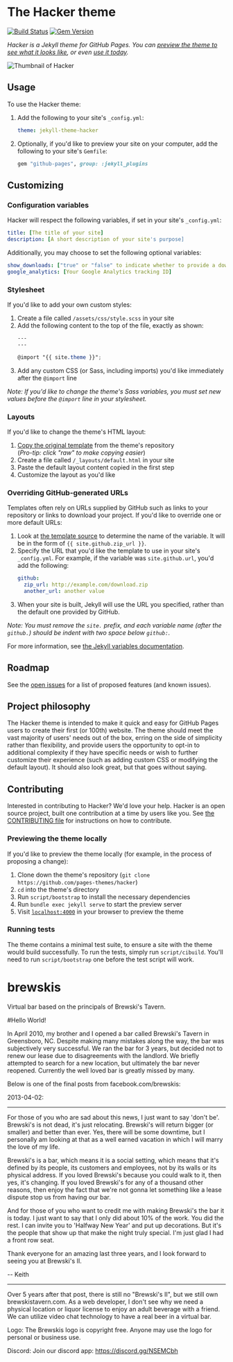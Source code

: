 # The Hacker theme

[![Build Status](https://travis-ci.org/pages-themes/hacker.svg?branch=master)](https://travis-ci.org/pages-themes/hacker) [![Gem Version](https://badge.fury.io/rb/jekyll-theme-hacker.svg)](https://badge.fury.io/rb/jekyll-theme-hacker)

*Hacker is a Jekyll theme for GitHub Pages. You can [preview the theme to see what it looks like](http://pages-themes.github.io/hacker), or even [use it today](#usage).*

![Thumbnail of Hacker](thumbnail.png)

## Usage

To use the Hacker theme:

1. Add the following to your site's `_config.yml`:

    ```yml
    theme: jekyll-theme-hacker
    ```

2. Optionally, if you'd like to preview your site on your computer, add the following to your site's `Gemfile`:

    ```ruby
    gem "github-pages", group: :jekyll_plugins
    ```

## Customizing

### Configuration variables

Hacker will respect the following variables, if set in your site's `_config.yml`:

```yml
title: [The title of your site]
description: [A short description of your site's purpose]
```

Additionally, you may choose to set the following optional variables:

```yml
show_downloads: ["true" or "false" to indicate whether to provide a download URL]
google_analytics: [Your Google Analytics tracking ID]
```

### Stylesheet

If you'd like to add your own custom styles:

1. Create a file called `/assets/css/style.scss` in your site
2. Add the following content to the top of the file, exactly as shown:
    ```scss
    ---
    ---

    @import "{{ site.theme }}";
    ```
3. Add any custom CSS (or Sass, including imports) you'd like immediately after the `@import` line

*Note: If you'd like to change the theme's Sass variables, you must set new values before the `@import` line in your stylesheet.*

### Layouts

If you'd like to change the theme's HTML layout:

1. [Copy the original template](https://github.com/pages-themes/hacker/blob/master/_layouts/default.html) from the theme's repository<br />(*Pro-tip: click "raw" to make copying easier*)
2. Create a file called `/_layouts/default.html` in your site
3. Paste the default layout content copied in the first step
4. Customize the layout as you'd like

### Overriding GitHub-generated URLs

Templates often rely on URLs supplied by GitHub such as links to your repository or links to download your project. If you'd like to override one or more default URLs:

1. Look at [the template source](https://github.com/pages-themes/hacker/blob/master/_layouts/default.html) to determine the name of the variable. It will be in the form of `{{ site.github.zip_url }}`.
2. Specify the URL that you'd like the template to use in your site's `_config.yml`. For example, if the variable was `site.github.url`, you'd add the following:
    ```yml
    github:
      zip_url: http://example.com/download.zip
      another_url: another value
    ```
3. When your site is built, Jekyll will use the URL you specified, rather than the default one provided by GitHub.

*Note: You must remove the `site.` prefix, and each variable name (after the `github.`) should be indent with two space below `github:`.*

For more information, see [the Jekyll variables documentation](https://jekyllrb.com/docs/variables/).

## Roadmap

See the [open issues](https://github.com/pages-themes/hacker/issues) for a list of proposed features (and known issues).

## Project philosophy

The Hacker theme is intended to make it quick and easy for GitHub Pages users to create their first (or 100th) website. The theme should meet the vast majority of users' needs out of the box, erring on the side of simplicity rather than flexibility, and provide users the opportunity to opt-in to additional complexity if they have specific needs or wish to further customize their experience (such as adding custom CSS or modifying the default layout). It should also look great, but that goes without saying.

## Contributing

Interested in contributing to Hacker? We'd love your help. Hacker is an open source project, built one contribution at a time by users like you. See [the CONTRIBUTING file](docs/CONTRIBUTING.md) for instructions on how to contribute.

### Previewing the theme locally

If you'd like to preview the theme locally (for example, in the process of proposing a change):

1. Clone down the theme's repository (`git clone https://github.com/pages-themes/hacker`)
2. `cd` into the theme's directory
3. Run `script/bootstrap` to install the necessary dependencies
4. Run `bundle exec jekyll serve` to start the preview server
5. Visit [`localhost:4000`](http://localhost:4000) in your browser to preview the theme

### Running tests

The theme contains a minimal test suite, to ensure a site with the theme would build successfully. To run the tests, simply run `script/cibuild`. You'll need to run `script/bootstrap` one before the test script will work.



# brewskis
Virtual bar based on the principals of Brewski's Tavern.

#Hello World!

In April 2010, my brother and I opened a bar called Brewski's Tavern in Greensboro, NC. Despite making many mistakes along the way, the bar was subjectively very successful. We ran the bar for 3 years, but decided not to renew our lease due to disagreements with the landlord. We briefly attempted to search for a new location, but ultimately the bar never reopened. Currently the well loved bar is greatly missed by many.


Below is one of the final posts from facebook.com/brewskis:


2013-04-02:

*****************************
For those of you who are sad about this news, I just want to say 'don't be'. Brewski's is not dead, it's just relocating. Brewski's will return bigger (or smaller) and better than ever. Yes, there will be some downtime, but I personally am looking at that as a well earned vacation in which I will marry the love of my life.

Brewski's is a bar, which means it is a social setting, which means that it's defined by its people, its customers and employees, not by its walls or its physical address. If you loved Brewski's because you could walk to it, then yes, it's changing. If you loved Brewski's for any of a thousand other reasons, then enjoy the fact that we're not gonna let something like a lease dispute stop us from having our bar.

And for those of you who want to credit me with making Brewski's the bar it is today. I just want to say that I only did about 10% of the work. You did the rest. I can invite you to 'Halfway New Year' and put up decorations. But it's the people that show up that make the night truly special. I'm just glad I had a front row seat.

Thank everyone for an amazing last three years, and I look forward to seeing you at Brewski's II.

-- Keith

*****************************


Over 5 years after that post, there is still no "Brewski's II", but we still own brewskistavern.com. As a web developer, I don't see why we need a physical location or liquor license to enjoy an adult beverage with a friend. We can utilize video chat technology to have a real beer in a virtual bar.


Logo:
The Brewskis logo is copyright free. Anyone may use the logo for personal or business use.

Discord:
Join our discord app: https://discord.gg/NSEMCbh

